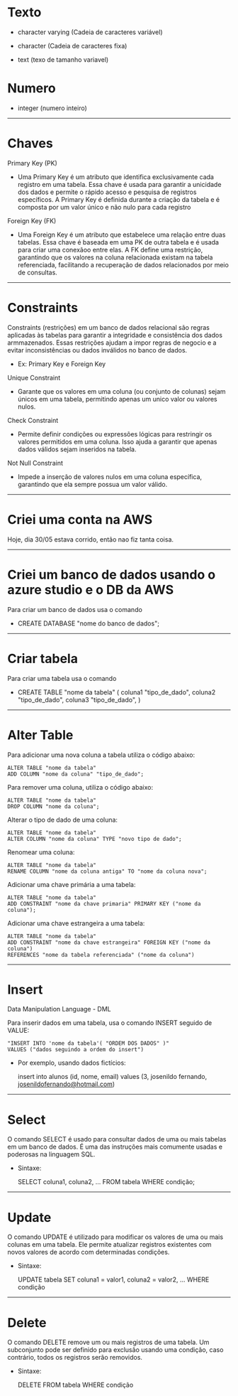 # Texto

* character varying (Cadeia de caracteres variável)

* character (Cadeia de caracteres fixa)

* text (texo de tamanho variavel)

# Numero

* integer (numero inteiro)

---------------------------------------------------------------------------------------------------------
# Chaves

Primary Key (PK)

* Uma Primary Key é um atributo que identifica exclusivamente cada registro em uma tabela.
Essa chave é usada para garantir a unicidade dos dados e permite o rápido acesso e pesquisa de registros específicos. A Primary Key é definida durante a criação da tabela e é composta por um valor único e não nulo para cada registro

Foreign Key (FK)

* Uma Foreign Key é um atributo que estabelece uma relação entre duas tabelas. Essa chave é baseada em uma PK de outra tabela e é usada para criar uma conexãoo entre elas. A FK define uma restrição, garantindo que os valores na coluna relacionada existam na tabela referenciada, facilitando a recuperação de dados relacionados por meio de consultas.

---------------------------------------------------------------------------------------------------------
# Constraints

Constraints (restrições)  em um banco de dados relacional são regras aplicadas às tabelas para garantir a integridade e consistência dos dados armmazenados. Essas restrições ajudam a impor regras de negocio e a evitar inconsistências  ou dados inválidos no banco de dados. 

* Ex: Primary Key e Foreign Key

Unique Constraint 

* Garante que os valores em uma coluna (ou conjunto de colunas) sejam únicos em uma tabela, permitindo apenas um unico valor ou valores nulos.

Check Constraint 

* Permite definir condições ou expressões lógicas para restringir os valores permitidos em uma coluna. Isso ajuda a garantir que apenas dados válidos sejam inseridos na tabela.

Not Null Constraint

* Impede a inserção de valores nulos em uma coluna específica, garantindo que ela sempre possua um valor válido.

---------------------------------------------------------------------------------------------------------
# Criei uma conta na AWS

Hoje, dia 30/05 estava corrido, então nao fiz tanta coisa.

---------------------------------------------------------------------------------------------------------
# Criei um banco de dados usando o azure studio e o DB da AWS

Para criar um banco de dados usa o comando

* CREATE DATABASE "nome do banco de dados";

---------------------------------------------------------------------------------------------------------
# Criar tabela

Para criar uma tabela usa o comando

* CREATE TABLE "nome da tabela" (
	coluna1 "tipo_de_dado",
	coluna2 "tipo_de_dado",
	coluna3 "tipo_de_dado",
)

---------------------------------------------------------------------------------------------------------
# Alter Table

Para adicionar uma nova coluna a tabela utiliza o código abaixo: 

	ALTER TABLE "nome da tabela"
	ADD COLUMN "nome da coluna" "tipo_de_dado";

Para remover uma coluna, utiliza o código abaixo:

	ALTER TABLE "nome da tabela"
	DROP COLUMN "nome da coluna";

Alterar o tipo de dado de uma coluna:

	ALTER TABLE "nome da tabela"
	ALTER COLUMN "nome da coluna" TYPE "novo tipo de dado";

Renomear uma coluna:

	ALTER TABLE "nome da tabela"
	RENAME COLUMN "nome da coluna antiga" TO "nome da coluna nova";

Adicionar uma chave primária a uma tabela: 

	ALTER TABLE "nome da tabela"
	ADD CONSTRAINT "nome da chave primaria" PRIMARY KEY ("nome da coluna");	

Adicionar uma chave estrangeira a uma tabela:

	ALTER TABLE "nome da tabela"
	ADD CONSTRAINT "nome da chave estrangeira" FOREIGN KEY ("nome da coluna")
	REFERENCES "nome da tabela referenciada" ("nome da coluna")

---------------------------------------------------------------------------------------------------------
# Insert

Data Manipulation Language - DML

Para inserir dados em uma tabela, usa o comando INSERT seguido de VALUE:

	"INSERT INTO 'nome da tabela'( "ORDEM DOS DADOS" )"
	VALUES ("dados seguindo a ordem do insert")

* Por exemplo, usando dados fictícios:

	insert into alunos (id, nome, email)
	values (3, josenildo fernando, josenildofernando@hotmail.com)

---------------------------------------------------------------------------------------------------------
# Select

O comando SELECT é usado para consultar dados de uma ou mais tabelas em um banco de dados. É uma das instruções mais comumente usadas e poderosas na linguagem SQL.

* Sintaxe:

	SELECT coluna1, coluna2, ...
	FROM tabela
	WHERE condição;

---------------------------------------------------------------------------------------------------------
# Update

O comando UPDATE é utilizado para modificar os valores de uma ou mais colunas em uma tabela. Ele permite atualizar registros existentes com novos valores de acordo com determinadas condições.

* Sintaxe: 
	
	UPDATE tabela
	SET coluna1 = valor1, coluna2 = valor2, ...
	WHERE condição

---------------------------------------------------------------------------------------------------------
# Delete

O comando DELETE remove um ou mais registros de uma tabela. Um subconjunto pode ser definido para exclusão usando uma condição, caso contrário, todos os registros serão removidos.

* Sintaxe: 
	
	DELETE FROM tabela
	WHERE condição

